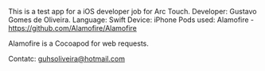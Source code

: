 This is a test app for a iOS developer job for Arc Touch.
Developer: Gustavo Gomes de Oliveira.
Language: Swift
Device: iPhone
Pods used: Alamofire - https://github.com/Alamofire/Alamofire

Alamofire is a Cocoapod for web requests.

Contatc: guhsoliveira@hotmail.com